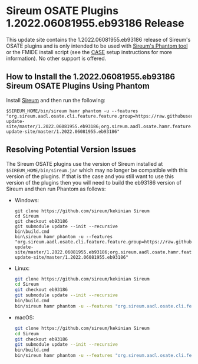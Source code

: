 # Sireum OSATE Plugins 1.2022.06081955.eb93186 Release

This update site contains the 1.2022.06081955.eb93186 release of Sireum's OSATE plugins and is only
intended to be used with [Sireum's Phantom tool](https://github.com/sireum/phantom)
or the FMIDE install script (see the
[CASE](https://github.com/sireum/case-env#setting-up-fmide-and-hamr-only)
setup instructions for more information). No other support is offered.

## How to Install the 1.2022.06081955.eb93186 Sireum OSATE Plugins Using Phantom

Install [Sireum](https://github.com/sireum/kekinian#installing) and then run the following:

```batch
$SIREUM_HOME/bin/sireum hamr phantom -u --features "org.sireum.aadl.osate.cli.feature.feature.group=https://raw.githubusercontent.com/sireum/osate-update-site/master/1.2022.06081955.eb93186;org.sireum.aadl.osate.hamr.feature.feature.group=https://raw.githubusercontent.com/sireum/osate-update-site/master/1.2022.06081955.eb93186"
```

## Resolving Potential Version Issues

The Sireum OSATE plugins use the version of Sireum installed at ``$SIREUM_HOME/bin/sireum.jar``
which may no longer be compatible with this version of the plugins. If that is the case and
you still want to use this version of the plugins then you will need to build the
eb93186 version of Sireum and then run Phantom as follows:

* Windows:

  ```batch
  git clone https://github.com/sireum/kekinian Sireum
  cd Sireum
  git checkout eb93186
  git submodule update --init --recursive
  bin\build.cmd
  bin\sireum hamr phantom -u --features "org.sireum.aadl.osate.cli.feature.feature.group=https://raw.githubusercontent.com/sireum/osate-update-site/master/1.2022.06081955.eb93186;org.sireum.aadl.osate.hamr.feature.feature.group=https://raw.githubusercontent.com/sireum/osate-update-site/master/1.2022.06081955.eb93186"
  ```

* Linux:

  ```bash
  git clone https://github.com/sireum/kekinian Sireum
  cd Sireum
  git checkout eb93186
  git submodule update --init --recursive
  bin/build.cmd
  bin/sireum hamr phantom -u --features "org.sireum.aadl.osate.cli.feature.feature.group=https://raw.githubusercontent.com/sireum/osate-update-site/master/1.2022.06081955.eb93186;org.sireum.aadl.osate.hamr.feature.feature.group=https://raw.githubusercontent.com/sireum/osate-update-site/master/1.2022.06081955.eb93186"
  ```

* macOS:

  ```bash
  git clone https://github.com/sireum/kekinian Sireum
  cd Sireum
  git checkout eb93186
  git submodule update --init --recursive
  bin/build.cmd
  bin/sireum hamr phantom -u --features "org.sireum.aadl.osate.cli.feature.feature.group=https://raw.githubusercontent.com/sireum/osate-update-site/master/1.2022.06081955.eb93186;org.sireum.aadl.osate.hamr.feature.feature.group=https://raw.githubusercontent.com/sireum/osate-update-site/master/1.2022.06081955.eb93186"
  ```

